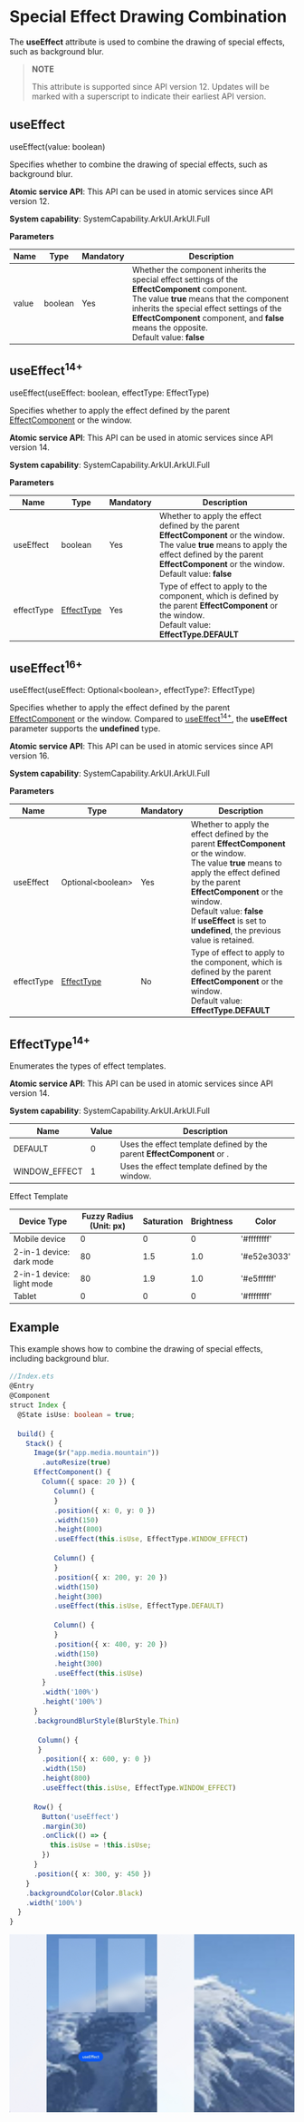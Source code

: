 # Special Effect Drawing Combination

The **useEffect** attribute is used to combine the drawing of special effects, such as background blur.

> **NOTE**
>
> This attribute is supported since API version 12. Updates will be marked with a superscript to indicate their earliest API version.
>

## useEffect

useEffect(value: boolean)

Specifies whether to combine the drawing of special effects, such as background blur.

**Atomic service API**: This API can be used in atomic services since API version 12.

**System capability**: SystemCapability.ArkUI.ArkUI.Full

**Parameters**

| Name| Type| Mandatory| Description|
| -------- | -------- | -------- | -------- |
| value | boolean | Yes| Whether the component inherits the special effect settings of the **EffectComponent** component.<br>The value **true** means that the component inherits the special effect settings of the **EffectComponent** component, and **false** means the opposite.<br>Default value: **false**|

## useEffect<sup>14+</sup>

useEffect(useEffect: boolean, effectType: EffectType)

Specifies whether to apply the effect defined by <!--Del-->the parent [EffectComponent](ts-container-effectcomponent-sys.md) or <!--DelEnd-->the window.

**Atomic service API**: This API can be used in atomic services since API version 14.

**System capability**: SystemCapability.ArkUI.ArkUI.Full

**Parameters**

| Name    | Type                                                        | Mandatory| Description                                                        |
| ---------- | ------------------------------------------------------------ | ---- | ------------------------------------------------------------ |
| useEffect  | boolean                                                      | Yes  | Whether to apply the effect defined by <!--Del-->the parent **EffectComponent** or <!--DelEnd-->the window.<br>The value **true** means to apply the effect defined by <!--Del-->the parent **EffectComponent** or <!--DelEnd-->the window.<br>Default value: **false**|
| effectType | [EffectType](ts-universal-attributes-use-effect.md#effecttype14) | Yes  | Type of effect to apply to the component, which is defined by <!--Del-->the parent **EffectComponent** or <!--DelEnd-->the window.<br>Default value: **EffectType.DEFAULT**|

## useEffect<sup>16+</sup>

useEffect(useEffect: Optional\<boolean>, effectType?: EffectType)

Specifies whether to apply the effect defined by <!--Del-->the parent [EffectComponent](ts-container-effectcomponent-sys.md) or <!--DelEnd-->the window. Compared to [useEffect<sup>14+</sup>](#useeffect), the **useEffect** parameter supports the **undefined** type.

**Atomic service API**: This API can be used in atomic services since API version 16.

**System capability**: SystemCapability.ArkUI.ArkUI.Full

**Parameters**

| Name| Type| Mandatory| Description|
| -------- | -------- | -------- | -------- |
| useEffect | Optional\<boolean> | Yes| Whether to apply the effect defined by <!--Del-->the parent **EffectComponent** or <!--DelEnd-->the window.<br>The value **true** means to apply the effect defined by <!--Del-->the parent **EffectComponent** or <!--DelEnd-->the window.<br>Default value: **false**<br>If **useEffect** is set to **undefined**, the previous value is retained.|
| effectType | [EffectType](ts-universal-attributes-use-effect.md#effecttype14) | No| Type of effect to apply to the component, which is defined by <!--Del-->the parent **EffectComponent** or <!--DelEnd-->the window.<br>Default value: **EffectType.DEFAULT**|

## EffectType<sup>14+</sup>

Enumerates the types of effect templates.

**Atomic service API**: This API can be used in atomic services since API version 14.

**System capability**: SystemCapability.ArkUI.ArkUI.Full

| Name    | Value  | Description                  |
| -------- | ---- | ---------------------- |
| DEFAULT  | 0   | Uses the effect template defined<!--Del--> by the parent **EffectComponent** or <!--DelEnd-->.|
| WINDOW_EFFECT  | 1   | Uses the effect template defined by the window.|

Effect Template

|  Device Type   | Fuzzy Radius (Unit: px)  | Saturation                |  Brightness |  Color |
| -------- | ---- | ---------------------- | -------- | -------- |
| Mobile device | 0   | 0 | 0 | '#ffffffff' |
| 2-in-1 device: dark mode | 80   | 1.5 | 1.0 | '#e52e3033' |
| 2-in-1 device: light mode | 80   | 1.9 | 1.0 | '#e5ffffff' |
| Tablet | 0   | 0 | 0 | '#ffffffff' |

<!--Del-->
## Example

This example shows how to combine the drawing of special effects, including background blur.

```ts
//Index.ets
@Entry
@Component
struct Index {
  @State isUse: boolean = true;

  build() {
    Stack() {
      Image($r("app.media.mountain"))
        .autoResize(true)
      EffectComponent() {
        Column({ space: 20 }) {
           Column() {
           }
           .position({ x: 0, y: 0 })
           .width(150)
           .height(800)
           .useEffect(this.isUse, EffectType.WINDOW_EFFECT)
         
           Column() {
           }
           .position({ x: 200, y: 20 })
           .width(150)
           .height(300)
           .useEffect(this.isUse, EffectType.DEFAULT)

           Column() {
           }
           .position({ x: 400, y: 20 })
           .width(150)
           .height(300)
           .useEffect(this.isUse)
        }
        .width('100%')
        .height('100%')
      }
      .backgroundBlurStyle(BlurStyle.Thin)

       Column() {
       }
        .position({ x: 600, y: 0 })
        .width(150)
        .height(800)
        .useEffect(this.isUse, EffectType.WINDOW_EFFECT)

      Row() {
        Button('useEffect')
        .margin(30)
        .onClick(() => {
          this.isUse = !this.isUse;
        })
      }
      .position({ x: 300, y: 450 })
    }
    .backgroundColor(Color.Black)
    .width('100%')
  }
}
```

![en-us_image_useeffect_effecttype](figures/en-us_image_useeffect_effecttype.png)
<!--DelEnd-->
